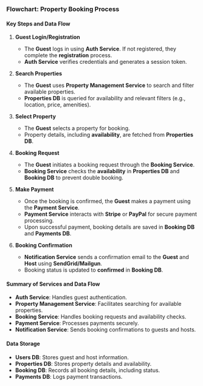 ### Flowchart: Property Booking Process

#### Key Steps and Data Flow

1. **Guest Login/Registration**
   - The **Guest** logs in using **Auth Service**. If not registered, they complete the **registration** process.
   - **Auth Service** verifies credentials and generates a session token.

2. **Search Properties**
   - The **Guest** uses **Property Management Service** to search and filter available properties.
   - **Properties DB** is queried for availability and relevant filters (e.g., location, price, amenities).

3. **Select Property**
   - The **Guest** selects a property for booking.
   - Property details, including **availability**, are fetched from **Properties DB**.

4. **Booking Request**
   - The **Guest** initiates a booking request through the **Booking Service**.
   - **Booking Service** checks the **availability** in **Properties DB** and **Booking DB** to prevent double booking.

5. **Make Payment**
   - Once the booking is confirmed, the **Guest** makes a payment using the **Payment Service**.
   - **Payment Service** interacts with **Stripe** or **PayPal** for secure payment processing.
   - Upon successful payment, booking details are saved in **Booking DB** and **Payments DB**.

6. **Booking Confirmation**
   - **Notification Service** sends a confirmation email to the **Guest** and **Host** using **SendGrid/Mailgun**.
   - Booking status is updated to **confirmed** in **Booking DB**.

#### Summary of Services and Data Flow
- **Auth Service**: Handles guest authentication.
- **Property Management Service**: Facilitates searching for available properties.
- **Booking Service**: Handles booking requests and availability checks.
- **Payment Service**: Processes payments securely.
- **Notification Service**: Sends booking confirmations to guests and hosts.

#### Data Storage
- **Users DB**: Stores guest and host information.
- **Properties DB**: Stores property details and availability.
- **Booking DB**: Records all booking details, including status.
- **Payments DB**: Logs payment transactions.

